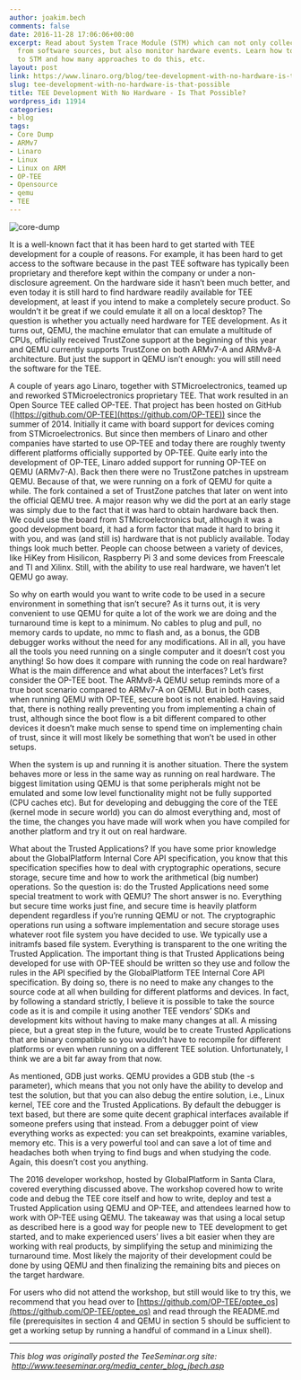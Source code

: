 ```yaml
---
author: joakim.bech
comments: false
date: 2016-11-28 17:06:06+00:00
excerpt: Read about System Trace Module (STM) which can not only collect trace data
  from software sources, but also monitor hardware events. Learn how to write traces
  to STM and how many approaches to do this, etc.
layout: post
link: https://www.linaro.org/blog/tee-development-with-no-hardware-is-that-possible/
slug: tee-development-with-no-hardware-is-that-possible
title: TEE Development With No Hardware - Is That Possible?
wordpress_id: 11914
categories:
- blog
tags:
- Core Dump
- ARMv7
- Linaro
- Linux
- Linux on ARM
- OP-TEE
- Opensource
- qemu
- TEE
---
```


![core-dump](http://www.linaro.org/wp-content/uploads/2016/02/core-dump.png)


It is a well-known fact that it has been hard to get started with TEE development for a couple of reasons. For example, it has been hard to get access to the software because in the past TEE software has typically been proprietary and therefore kept within the company or under a non-disclosure agreement. On the hardware side it hasn’t been much better, and even today it is still hard to find hardware readily available for TEE development, at least if you intend to make a completely secure product. So wouldn’t it be great if we could emulate it all on a local desktop? The question is whether you actually need hardware for TEE development. As it turns out, QEMU, the machine emulator that can emulate a multitude of CPUs, officially received TrustZone support at the beginning of this year and QEMU currently supports TrustZone on both ARMv7-A and ARMv8-A architecture. But just the support in QEMU isn’t enough: you will still need the software for the TEE.




A couple of years ago Linaro, together with STMicroelectronics, teamed up and reworked STMicroelectronics proprietary TEE. That work resulted in an Open Source TEE called OP-TEE. That project has been hosted on GitHub ([https://github.com/OP-TEE](https://github.com/OP-TEE)) since the summer of 2014. Initially it came with board support for devices coming from STMicroelectronics. But since then members of Linaro and other companies have started to use OP-TEE and today there are roughly twenty different platforms officially supported by OP-TEE. Quite early into the development of OP-TEE, Linaro added support for running OP-TEE on QEMU (ARMv7-A). Back then there were no TrustZone patches in upstream QEMU. Because of that, we were running on a fork of QEMU for quite a while. The fork contained a set of TrustZone patches that later on went into the official QEMU tree. A major reason why we did the port at an early stage was simply due to the fact that it was hard to obtain hardware back then. We could use the board from STMicroelectronics but, although it was a good development board, it had a form factor that made it hard to bring it with you, and was (and still is) hardware that is not publicly available. Today things look much better. People can choose between a variety of devices, like HiKey from Hisilicon, Raspberry Pi 3 and some devices from Freescale and TI and Xilinx. Still, with the ability to use real hardware, we haven’t let QEMU go away.




So why on earth would you want to write code to be used in a secure environment in something that isn’t secure? As it turns out, it is very convenient to use QEMU for quite a lot of the work we are doing and the turnaround time is kept to a minimum. No cables to plug and pull, no memory cards to update, no mmc to flash and, as a bonus, the GDB debugger works without the need for any modifications. All in all, you have all the tools you need running on a single computer and it doesn’t cost you anything! So how does it compare with running the code on real hardware? What is the main difference and what about the interfaces? Let’s first consider the OP-TEE boot. The ARMv8-A QEMU setup reminds more of a true boot scenario compared to ARMv7-A on QEMU. But in both cases, when running QEMU with OP-TEE, secure boot is not enabled. Having said that, there is nothing really preventing you from implementing a chain of trust, although since the boot flow is a bit different compared to other devices it doesn’t make much sense to spend time on implementing chain of trust, since it will most likely be something that won’t be used in other setups.




When the system is up and running it is another situation. There the system behaves more or less in the same way as running on real hardware. The biggest limitation using QEMU is that some peripherals might not be emulated and some low level functionality might not be fully supported (CPU caches etc). But for developing and debugging the core of the TEE (kernel mode in secure world) you can do almost everything and, most of the time, the changes you have made will work when you have compiled for another platform and try it out on real hardware.




What about the Trusted Applications? If you have some prior knowledge about the GlobalPlatform Internal Core API specification, you know that this specification specifies how to deal with cryptographic operations, secure storage, secure time and how to work the arithmetical (big number) operations. So the question is: do the Trusted Applications need some special treatment to work with QEMU? The short answer is no. Everything but secure time works just fine, and secure time is heavily platform dependent regardless if you’re running QEMU or not. The cryptographic operations run using a software implementation and secure storage uses whatever root file system you have decided to use. We typically use a initramfs based file system. Everything is transparent to the one writing the Trusted Application. The important thing is that Trusted Applications being developed for use with OP-TEE should be written so they use and follow the rules in the API specified by the GlobalPlatform TEE Internal Core API specification. By doing so, there is no need to make any changes to the source code at all when building for different platforms and devices. In fact, by following a standard strictly, I believe it is possible to take the source code as it is and compile it using another TEE vendors’ SDKs and development kits without having to make many changes at all. A missing piece, but a great step in the future, would be to create Trusted Applications that are binary compatible so you wouldn’t have to recompile for different platforms or even when running on a different TEE solution. Unfortunately, I think we are a bit far away from that now.




As mentioned, GDB just works. QEMU provides a GDB stub (the -s parameter), which means that you not only have the ability to develop and test the solution, but that you can also debug the entire solution, i.e., Linux kernel, TEE core and the Trusted Applications. By default the debugger is text based, but there are some quite decent graphical interfaces available if someone prefers using that instead. From a debugger point of view everything works as expected: you can set breakpoints, examine variables, memory etc. This is a very powerful tool and can save a lot of time and headaches both when trying to find bugs and when studying the code. Again, this doesn’t cost you anything.




The 2016 developer workshop, hosted by GlobalPlatform in Santa Clara, covered everything discussed above. The workshop covered how to write code and debug the TEE core itself and how to write, deploy and test a Trusted Application using QEMU and OP-TEE, and attendees learned how to work with OP-TEE using QEMU. The takeaway was that using a local setup as described here is a good way for people new to TEE development to get started, and to make experienced users’ lives a bit easier when they are working with real products, by simplifying the setup and minimizing the turnaround time. Most likely the majority of their development could be done by using QEMU and then finalizing the remaining bits and pieces on the target hardware.




For users who did not attend the workshop, but still would like to try this, we recommend that you head over to [https://github.com/OP-TEE/optee_os](https://github.com/OP-TEE/optee_os) and read through the README.md file (prerequisites in section 4 and QEMU in section 5 should be sufficient to get a working setup by running a handful of command in a Linux shell).






* * *




_This blog was originally posted the TeeSeminar.org site:  http://www.teeseminar.org/media_center_blog_jbech.asp_
